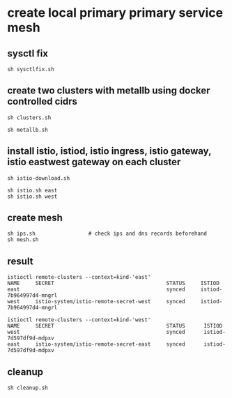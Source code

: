 # create local primary primary service mesh

## sysctl fix
```
sh sysctlfix.sh
```

## create two clusters with metallb using docker controlled cidrs
```
sh clusters.sh

sh metallb.sh
```

## install istio, istiod, istio ingress, istio gateway, istio eastwest gateway on each cluster
```
sh istio-download.sh

sh istio.sh east
sh istio.sh west
```

## create mesh
```
sh ips.sh                 # check ips and dns records beforehand
sh mesh.sh
```

## result
```
istioctl remote-clusters --context=kind-'east'
NAME     SECRET                                    STATUS     ISTIOD
east                                               synced     istiod-7b964997d4-mngrl
west     istio-system/istio-remote-secret-west     synced     istiod-7b964997d4-mngrl

istioctl remote-clusters --context=kind-'west'
NAME     SECRET                                    STATUS      ISTIOD
west                                               synced      istiod-7d597df9d-mdpxv
east     istio-system/istio-remote-secret-east     synced      istiod-7d597df9d-mdpxv
```

## cleanup
```
sh cleanup.sh
```
